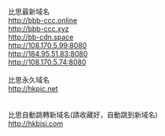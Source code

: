 比思最新域名<br>
http://bbb-ccc.online<br>
http://bbb-ccc.xyz<br>
http://bb-cdn.space<br>
http://108.170.5.99:8080<br>
http://184.95.51.83:8080<br>
http://108.170.5.74:8080<br>
<br>
比思永久域名<br>
http://hkpic.net<br>
<br>
<br>
比思自動跳轉新域名(請收藏好，自動跳到新域名)<br>
http://hkbisi.com<br>
